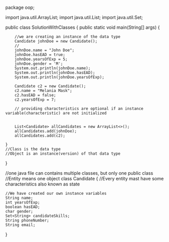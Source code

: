package oop;

import java.util.ArrayList;
import java.util.List;
import java.util.Set;

public class SolutionWithClasses {
public static void main(String[] args) {

        //we are creating an instance of the data type
        Candidate johnDoe = new Candidate();
        //
        johnDoe.name = "John Doe";
        johnDoe.hasEAD = true;
        johnDoe.yearsOfExp = 5;
        johnDoe.gender = 'M';
        System.out.println(johnDoe.name);
        System.out.println(johnDoe.hasEAD);
        System.out.println(johnDoe.yearsOfExp);

        Candidate c2 = new Candidate();
        c2.name = "Melania Mask";
        c2.hasEAD = false;
        c2.yearsOfExp = 7;

        // providing characteristics are optional if an instance variable(characteristic) are not initialized


        List<Candidate> allCandidates = new ArrayList<>();
        allCandidates.add(johnDoe);
        allCandidates.add(c2);

    }
    //Class is the data type
    //Object is an instance(version) of that data type

}

//one java file can contains multiple classes, but only one public class
//Entity means one object
class Candidate {
//Every entity mast have some characteristics also known as state

    //We have created our own instance variables
    String name;
    int yearsOfExp;
    boolean hasEAD;
    char gender;
    Set<String> candidateSkills;
    String phoneNumber;
    String email;

}